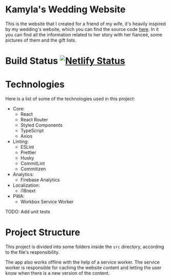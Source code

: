 # Kamyla's Wedding Website

This is the website that I created for a friend of my wife, it's heavily inspired by my wedding's website, which you can find the source code [here](https://github.com/cdias900/my-wedding-website). In it you can find all the information related to her story with her fianceé, some pictures of them and the gift lists.

# Build Status [![Netlify Status](https://api.netlify.com/api/v1/badges/b2253f62-329f-4837-8e74-ba6044656964/deploy-status)](https://app.netlify.com/sites/kamylaeantonio/deploys)

# Technologies

Here is a list of some of the technologies used in this project:

- Core:
  - React
  - React Router
  - Styled Components
  - TypeScript
  - Axios
- Linting:
  - ESLint
  - Prettier
  - Husky
  - CommitLint
  - Commitizen
- Analytics:
  - Firebase Analytics
- Localization:
  - i18next
- PWA:
  - Workbox Service Worker

TODO: Add unit tests

# Project Structure


This project is divided into some folders inside the `src` directory, according to the file's responsibility.

The app also works offline with the help of a service worker. The service worker is responsible for caching the website content and letting the user know when there is a new version of the content.


